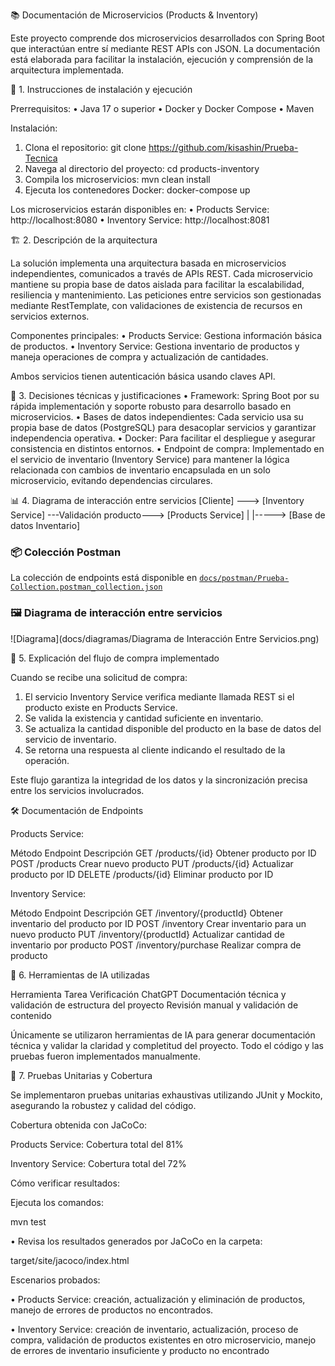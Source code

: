 📚 Documentación de Microservicios (Products & Inventory)

Este proyecto comprende dos microservicios desarrollados con Spring Boot que interactúan entre sí mediante REST APIs con JSON. La documentación está elaborada para facilitar la instalación, ejecución y comprensión de la arquitectura implementada.

🚀 1. Instrucciones de instalación y ejecución

Prerrequisitos:
•	Java 17 o superior
•	Docker y Docker Compose
•	Maven

Instalación:
1.	Clona el repositorio:
git clone https://github.com/kisashin/Prueba-Tecnica
2.	Navega al directorio del proyecto:
cd products-inventory
3.	Compila los microservicios:
mvn clean install
4.	Ejecuta los contenedores Docker:
docker-compose up

Los microservicios estarán disponibles en:
•	Products Service: http://localhost:8080
•	Inventory Service: http://localhost:8081

🏗️ 2. Descripción de la arquitectura

La solución implementa una arquitectura basada en microservicios independientes, comunicados a través de APIs REST. Cada microservicio mantiene su propia base de datos aislada para facilitar la escalabilidad, resiliencia y mantenimiento. Las peticiones entre servicios son gestionadas mediante RestTemplate, con validaciones de existencia de recursos en servicios externos.

Componentes principales:
•	Products Service: Gestiona información básica de productos.
•	Inventory Service: Gestiona inventario de productos y maneja operaciones de compra y actualización de cantidades.

Ambos servicios tienen autenticación básica usando claves API.

📐 3. Decisiones técnicas y justificaciones
•	Framework: Spring Boot por su rápida implementación y soporte robusto para desarrollo basado en microservicios.
•	Bases de datos independientes: Cada servicio usa su propia base de datos (PostgreSQL) para desacoplar servicios y garantizar independencia operativa.
•	Docker: Para facilitar el despliegue y asegurar consistencia en distintos entornos.
•	Endpoint de compra: Implementado en el servicio de inventario (Inventory Service) para mantener la lógica relacionada con cambios de inventario encapsulada en un solo microservicio, evitando dependencias circulares.

📊 4. Diagrama de interacción entre servicios
[Cliente] ---> [Inventory Service] ---Validación producto---> [Products Service]
                 |
                 |-----> [Base de datos Inventario]

### 📦 Colección Postman

La colección de endpoints está disponible en [`docs/postman/Prueba-Collection.postman_collection.json`](docs/postman/Prueba-Collection.postman_collection.json)

### 🖼️ Diagrama de interacción entre servicios

![Diagrama](docs/diagramas/Diagrama de Interacción Entre Servicios.png)


🔄 5. Explicación del flujo de compra implementado

Cuando se recibe una solicitud de compra:
1.	El servicio Inventory Service verifica mediante llamada REST si el producto existe en Products Service.
2.	Se valida la existencia y cantidad suficiente en inventario.
3.	Se actualiza la cantidad disponible del producto en la base de datos del servicio de inventario.
4.	Se retorna una respuesta al cliente indicando el resultado de la operación.

Este flujo garantiza la integridad de los datos y la sincronización precisa entre los servicios involucrados.

🛠️ Documentación de Endpoints

Products Service:

Método	    Endpoint	        Descripción
GET	        /products/{id}	    Obtener producto por ID
POST	    /products	        Crear nuevo producto
PUT	        /products/{id}	    Actualizar producto por ID
DELETE	    /products/{id}	    Eliminar producto por ID

Inventory Service:

Método	     Endpoint	                Descripción
GET	         /inventory/{productId}	    Obtener inventario del producto por ID
POST	     /inventory	                Crear inventario para un nuevo producto
PUT	         /inventory/{productId}	    Actualizar cantidad de inventario por producto
POST	     /inventory/purchase	    Realizar compra de producto

🧠 6. Herramientas de IA utilizadas

Herramienta         	Tarea	                                                            Verificación
ChatGPT	                Documentación técnica y validación de estructura del proyecto	    Revisión manual y validación de contenido

Únicamente se utilizaron herramientas de IA para generar documentación técnica y validar la claridad y completitud del proyecto. Todo el código y las pruebas fueron implementados manualmente.

🧪 7. Pruebas Unitarias y Cobertura

Se implementaron pruebas unitarias exhaustivas utilizando JUnit y Mockito, asegurando la robustez y calidad del código.

Cobertura obtenida con JaCoCo:

Products Service: Cobertura total del 81%

Inventory Service: Cobertura total del 72%

Cómo verificar resultados:

Ejecuta los comandos:

mvn test

• Revisa los resultados generados por JaCoCo en la carpeta:

target/site/jacoco/index.html

Escenarios probados:

• Products Service: creación, actualización y eliminación de productos, manejo de errores de productos no encontrados.

• Inventory Service: creación de inventario, actualización, proceso de compra, validación de productos existentes en otro microservicio, manejo de errores de inventario insuficiente y producto no encontrado

